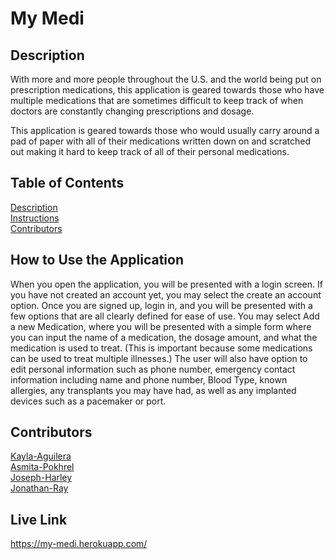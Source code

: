 # My Medi

## Description
With more and more people throughout the U.S. and the world being put on prescription medications, this application is geared towards those who have multiple medications that are sometimes difficult to keep track of when doctors are constantly changing prescriptions and dosage.      
     
This application is geared towards those who would usually carry around a pad of paper with all of their medications written down on and scratched out making it hard to keep track of all of their personal medications.     

## Table of Contents
[Description](#description)          
[Instructions](#how-to-use-the-application)     
[Contributors](#contributors)     

## How to Use the Application
When you open the application, you will be presented with a login screen.  If you have not created an account yet, you may select the create an account option. Once you are signed up, login in, and you will be presented with a few options that are all clearly defined for ease of use.  You may select Add a new Medication, where you will be presented with a simple form where you can input the name of a medication, the dosage amount, and what the medication is used to treat.  (This is important because some medications can be used to treat multiple illnesses.) The user will also have option to edit personal information such as phone number, emergency contact information including name and phone number, Blood Type, known allergies, any transplants you may have had, as well as any implanted devices such as a pacemaker or port.   
## Contributors  
[Kayla-Aguilera](https://github.com/kaguilera23)     
[Asmita-Pokhrel](https://github.com/devAsmi)     
[Joseph-Harley](https://github.com/harljos)     
[Jonathan-Ray](https://github.com/jjray84)     


## Live Link
https://my-medi.herokuapp.com/
